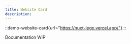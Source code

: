 ```yaml
---
title: Website Card
description:
---
```


::demo-website-card{url="https://nuxt-lego.vercel.app/"}
::

Documentation WIP
